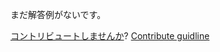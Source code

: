 
まだ解答例がないです。

[コントリビュートしませんか](https://github.com/BFEdev/BFE.dev-solutions/blob/main/typescript/implement-Diff-A-B_ja.md)?  [Contribute guidline](https://github.com/BFEdev/BFE.dev-solutions#how-to-contribute)
